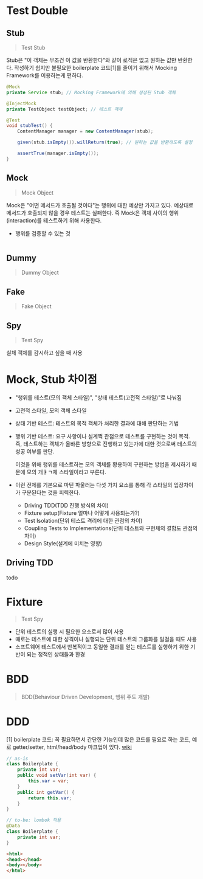 # Test Double

## Stub

> Test Stub

Stub은 "이 객체는 무조건 이 값을 반환한다"와 같이 로직은 없고 원하는 값만 반환한다. 작성하기 쉽지만 불필요한 boilerplate 코드[1]를 줄이기 위해서 Mocking Framework를 이용하는게 편하다.

```java
@Mock
private Service stub; // Mocking Framework에 의해 생성된 Stub 객체

@InjectMock
private TestObject testObject; // 테스트 객체

@Test
void stubTest() {
	ContentManager manager = new ContentManager(stub);

	given(stub.isEmpty()).willReturn(true); // 원하는 값을 반환하도록 설정

	assertTrue(manager.isEmpty());
}
```

## Mock

> Mock Object

Mock은 "어떤 메서드가 호출될 것이다"는 행위에 대한 예상만 가지고 있다. 예상대로 메서드가 호출되지 않을 경우 테스트는 실패한다. 즉 Mock은 객체 사이의 행위(interaction)를 테스트하기 위해 사용한다.

- 행위를 검증할 수 있는 것


```java

```

## Dummy

> Dummy Object


## Fake

> Fake Object

## Spy

> Test Spy

실체 객체를 감시하고 싶을 때 사용





# Mock, Stub 차이점

- "행위를 테스트(모의 객체 스타일)", "상태 테스트(고전적 스타일)"로 나눠짐
- 고전적 스타일, 모의 객체 스타일
- 상태 기반 테스트: 테스트의 목적 객체가 처리한 결과에 대해 판단하는 기법
- 행위 기반 테스트: 요구 사항이나 설계쩍 관점으로 테스트를 구현하는 것이 목적.
  즉, 테스트하는 객체가 올바른 방향으로 진행하고 있는가에 대한 것으로써 테스트의 성공 여부를 판단.

  이것을 위해 행위를 테스트하는 모의 객체를 황용하여 구현하는 방법을 제시하기 때문에 모의 개ㅑㄱ체 스타일이라고 부른다.

- 이런 전제를 기본으로 마틴 파울러는 다섯 가지 요소를 통해 각 스타일의 입장차이가 구분된다는 것을 피력한다.

  - Driving TDD(TDD 진행 방식의 차이)
  - Fixture setup(Fixture 얼마나 어떻게 사용되는가?)
  - Test Isolation(단위 테스트 격리에 대한 관점의 차이)
  - Coupling Tests to Implementations(단위 테스트와 구현체의 결합도 관점의 차이)
  - Design Style(설계에 미치는 영향)



## Driving TDD

todo



# Fixture

> Test Spy

- 단위 테스트의 실행 시 필요한 요소로서 많이 사용
- 때로는 테스트에 대한 성격이나 실행되는 단위 테스트의 그룹화를 일걸을 때도 사용
- 소프트웨어 테스트에서 반복적이고 동일한 결과를 얻는 테스트를 실행하기 위한 기반이 되는 정적인 상태들과 환경



# BDD

> BDD(Behaviour Driven Development, 행위 주도 개발)



# DDD






[1] boilerplate 코드: 꼭 필요하면서 간단한 기능인데 많은 코드를 필요로 하는 코드, 예로 getter/setter, html/head/body
마크업이 있다. [wiki](https://en.wikipedia.org/wiki/Boilerplate_code)

```java
// as-is
class Boilerplate {
	private int var;
	public void setVar(int var) {
		this.var = var;
	}
	public int getVar() {
		return this.var;
	}
}

// to-be: lombok 적용
@Data
class Boilerplate {
	private int var;
}
```

```html
<html>
<head></head>
<body></body>
</html>
```

